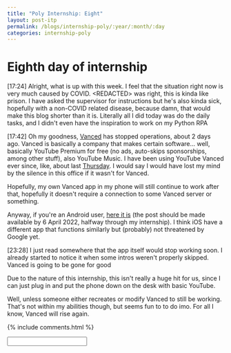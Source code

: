 ```yaml
---
title: "Poly Internship: Eight"
layout: post-itp
permalink: /blogs/internship-poly/:year/:month/:day
categories: internship-poly
---
```

# Eighth day of internship

<span class="timestamp">[17:24]</span> Alright, what is up with this week. I feel that the situation right now is very much caused by COVID. <span ondblclick="this.innerHTML = 'Mr Jaron'">&lt;REDACTED&gt;</span> was right, this is kinda like prison. I have asked the supervisor for instructions but he's also kinda sick, hopefully with a non-COVID related disease, because damn, that would make this blog shorter than it is. Literally all I did today was do the daily tasks, and I didn't even have the inspiration to work on my Python RPA

<span class="timestamp">[17:42]</span> Oh my goodness, <a href="https://vancedapp.com/" target="_blank">Vanced</a> has stopped operations, about 2 days ago. Vanced is basically a company that makes certain software... well, basically YouTube Premium for free (no ads, auto-skips sponsorships, among other stuff), also YouTube Music. I have been using YouTube Vanced ever since, like, about last [Thursday](https://arifhamed.github.io/blogs/internship-poly/2022/03/10). I would say I would have lost my mind by the silence in this office if it wasn't for Vanced. 

Hopefully, my own Vanced app in my phone will still continue to work after that, hopefully it doesn't require a connection to some Vanced server or something.

Anyway, if you're an Android user, <a href="https://arifhamed.github.io/resources/apk/Vanced" target="_blank">here it is</a> (the post should be made available by 6 April 2022, halfway through my internship). I think iOS have a different app that functions similarly but (probably) not threatened by Google yet.

<span class="timestamp">[23:28]</span> I just read somewhere that the app itself would stop working soon. I already started to notice it when some intros weren't properly skipped. Vanced is going to be gone for good

Due to the nature of this internship, this isn't really a huge hit for us, since I can just plug in and put the phone down on the desk with basic YouTube.

Well, unless someone either recreates or modify Vanced to still be working. That's not within my abilities though, but seems fun to to do imo. For all I know, Vanced will rise again.

{% include comments.html %}

<input id="password-input" type="password" class="text-secret" onkeyup="unlock()">

<span class="disable-selection" id="truth" style="display:none;">Once again, gonna spend some good time with the harvest group. The Word that was shared on Sunday was way too relatable.<br><br>The wilderness protects you from the enemies. The mountain forests deter the bandits, but the desert plains welcomes robbers. This internship is the mountain, like, uphill, but for all I know, this is most likely the best course for me in my life right now. <br><br>Perhaps I have found the purpose of my season now.<br>Here is what I shared about my season of wilderness now:<br><br>_Facing the Wilderness: <br>Currently, for three months, I face this thing I never thought I would dread: internship. There are many challenges that I face in this internship, the first one is the huge change in environment that caused me to have a mental breakdown after the first day. There is also the ever-looming loneliness that accompanies me this week. I won't want it to happen, but I know for a fact that the challenges may diversify in the near future (until late May). <br><br>So far, I am not one to take 'shortcuts' so fast, but ever since internship started, i began this habit that creates many alternate scenarios in my head that would point towards my ideal situation. I would subconsciously speculate and wish for a shortcut. I confess that I have considered cutting my internship short by doing something drastic. <br><br>The long way that God wants me to go is to simply just go through this internship, and also to not let myself go through the motion so fast through the 3 months. It was probably this recent sermon that made me realise that what I am going through is: <br>- still part of His purpose for me (to build character with God) <br>- the better way through the wilderness. <br><br>I really would've let this internship go if it wasn't for the community that I ever so dearly value in this church. My practical step is to really stay close to community and to really develope a desire for God in the workplace. One other thing I've decided to do also is to journal my thoughts everyday, as I really think that doing so will really stabilise my mind after a day._<br><br> Hope keeps on going</span>